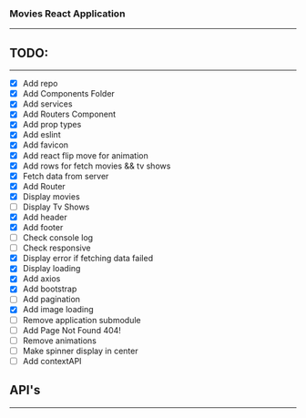 ### Movies React Application
----

## TODO:
----

* [x] Add repo
* [x] Add Components Folder
* [x] Add services
* [x] Add Routers Component
* [x] Add prop types
* [x] Add eslint
* [x] Add favicon
* [x] Add react flip move for animation
* [X] Add rows for fetch movies && tv shows
* [X] Fetch data from server
* [x] Add Router
* [X] Display movies
* [ ] Display Tv Shows
* [x] Add header
* [x] Add footer
* [ ] Check console log
* [ ] Check responsive
* [x] Display error if fetching data failed
* [x] Display loading
* [x] Add axios
* [x] Add bootstrap
* [ ] Add pagination
* [x] Add image loading
* [ ] Remove application submodule
* [ ] Add Page Not Found 404!
* [ ] Remove animations
* [ ] Make spinner display in center
* [ ] Add contextAPI

## API's
----
